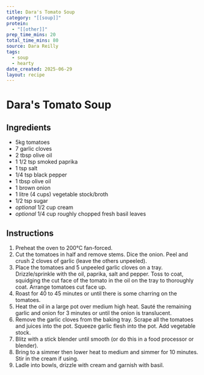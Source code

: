 ```yaml
---
title: Dara's Tomato Soup
category: "[[soup]]"
protein:
  - "[[other]]"
prep_time_mins: 20
total_time_mins: 80
source: Dara Reilly
tags:
  - soup
  - hearty
date_created: 2025-06-29
layout: recipe
---
```


# Dara's Tomato Soup

## Ingredients

- 5kg tomatoes
- 7 garlic cloves
- 2 tbsp olive oil
- 1 1/2 tsp smoked paprika
- 1 tsp salt
- 1/4 tsp black pepper
- 1 tbsp olive oil
- 1 brown onion
- 1 litre (4 cups) vegetable stock/broth
- 1/2 tsp sugar
- _optional_ 1/2 cup cream 
- _optional_ 1/4 cup roughly chopped fresh basil leaves

## Instructions

1. Preheat the oven to 200°C fan-forced.
2. Cut the tomatoes in half and remove stems. Dice the onion. Peel and crush 2 cloves of garlic (leave the others unpeeled).
3. Place the tomatoes and 5 unpeeled garlic cloves on a tray. Drizzle/sprinkle with the oil, paprika, salt and pepper. Toss to coat, squidging the cut face of the tomato in the oil on the tray to thoroughly coat. Arrange tomatoes cut face up.
4. Roast for 40 to 45 minutes or until there is some charring on the tomatoes.
5. Heat the oil in a large pot over medium high heat. Sauté the remaining garlic and onion for 3 minutes or until the onion is translucent.
6. Remove the garlic cloves from the baking tray. Scrape all the tomatoes and juices into the pot. Squeeze garlic flesh into the pot. Add vegetable stock.
7. Blitz with a stick blender until smooth (or do this in a food processor or blender).
8. Bring to a simmer then lower heat to medium and simmer for 10 minutes. Stir in the cream if using.
9. Ladle into bowls, drizzle with cream and garnish with basil.
